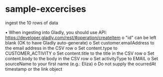 # sample-excercises
ingest the 10 rows of data

•	When ingesting into Gladly, you should use API: https://developer.gladly.com/rest/#operation/createItem
o	"id" can be left blank (OK to have Gladly auto-generate)
o	Set customer.emailAddress to the email address in the CSV row
o	Set content.type to CUSTOMER_ACTIVITY
o	Set content.title to the title in the CSV row
o	Set content.body to the body in the CSV row
o	Set activityType to EMAIL
o	Set sourceName to your first name (e.g.: Eliza)
o	Do not supply the ocurredAt timestamp or the link object
